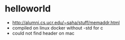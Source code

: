 # helloworld
* http://alumni.cs.ucr.edu/~saha/stuff/memaddr.html
* compiled on linux docker without -std for c
* could not find header on mac
